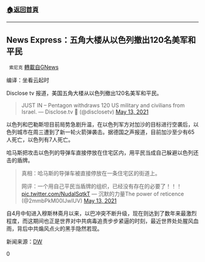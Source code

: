 ###  [:house:返回首頁](https://github.com/ourhimalayas/txt)
---

## News Express：五角大楼从以色列撤出120名美军和平民
` 索尼克` [轉載自GNews](https://gnews.org/zh-hans/1238570/)

编译：坐看云起时

Disclose tv 报道，美国五角大楼从以色列撤出120名美军和平民。



> JUST IN – Pentagon withdraws 120 US military and civilians from Israel.
> — Disclose.tv 🚨 (@disclosetv) [May 13, 2021](https://twitter.com/disclosetv/status/1392861888413904898?ref_src=twsrc%5Etfw)



以色列和巴勒斯坦目前局势急剧升温，在以色列军方对加沙的目标进行空袭后，以色列城市在周三遭到了新一轮火箭弹袭击。据德国之声报道，目前加沙至少有65人死亡，以色列有7人死亡。

哈马斯把攻击以色列的导弹车直接停放在住宅区内，用平民当成自己躲避以色列还击的盾牌。



> 真相：哈马斯的导弹车被直接停放在一条住宅区的街道上。
> 
> 网评：一个用自己平民当盾牌的组织，已经没有存在的必要了！！！ [pic.twitter.com/NudalSqtkT](https://t.co/NudalSqtkT)
> — 沉默的力量The power of reticence (@2mmbPkM00IJwIUV) [May 13, 2021](https://twitter.com/2mmbPkM00IJwIUV/status/1392752813982195715?ref_src=twsrc%5Etfw)



自4月中旬进入穆斯林斋月以来，以巴冲突不断升级，现在则达到了数年来最激烈程度，而这期间也正是世界对中共病毒追责步步紧逼的时刻，最近世界处处腥风血雨，背后中共煽风点火的黑手隐然若现。

新闻来源：[DW](https://www.dw.com/zh/%E4%B8%AD%E4%B8%9C%E6%9A%B4%E5%8A%9B%E5%8D%87%E7%BA%A7-%E4%BB%A5%E5%B7%B4%E5%86%B2%E7%AA%81%E6%89%A9%E5%A4%A7/a-57504978)

0
